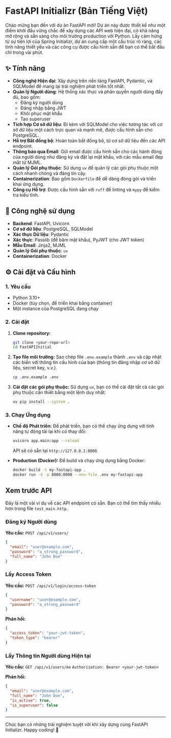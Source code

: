 # FastAPI Initializr (Bản Tiếng Việt)

Chào mừng bạn đến với dự án FastAPI mới! Dự án này được thiết kế như một điểm khởi đầu vững chắc để xây dựng các API web hiện đại, có khả năng mở rộng và sẵn sàng cho môi trường production với Python. Lấy cảm hứng từ sự tiện lợi của Spring Initializr, dự án cung cấp một cấu trúc rõ ràng, các tính năng thiết yếu và các công cụ được cấu hình sẵn để bạn có thể bắt đầu chỉ trong vài phút.

## ✨ Tính năng

*   **Công nghệ Hiện đại**: Xây dựng trên nền tảng FastAPI, Pydantic, và SQLModel để mang lại trải nghiệm phát triển tốt nhất.
*   **Quản lý Người dùng**: Hệ thống xác thực và phân quyền người dùng đầy đủ, bao gồm:
    *   Đăng ký người dùng
    *   Đăng nhập bằng JWT
    *   Khôi phục mật khẩu
    *   Tạo superuser
*   **Tích hợp Cơ sở dữ liệu**: Đi kèm với SQLModel cho việc tương tác với cơ sở dữ liệu một cách trực quan và mạnh mẽ, được cấu hình sẵn cho PostgreSQL.
*   **Hỗ trợ Bất đồng bộ**: Hoàn toàn bất đồng bộ, từ cơ sở dữ liệu đến các API endpoint.
*   **Thông báo qua Email**: Gửi email được cấu hình sẵn cho các hành động của người dùng như đăng ký và đặt lại mật khẩu, với các mẫu email đẹp mắt từ MJML.
*   **Quản lý Gói phụ thuộc**: Sử dụng `uv` để quản lý các gói phụ thuộc một cách nhanh chóng và đáng tin cậy.
*   **Containerization**: Bao gồm `Dockerfile` để dễ dàng đóng gói và triển khai ứng dụng.
*   **Công cụ Hỗ trợ**: Được cấu hình sẵn với `ruff` để linting và `mypy` để kiểm tra kiểu tĩnh.

## 🚀 Công nghệ sử dụng

*   **Backend**: FastAPI, Uvicorn
*   **Cơ sở dữ liệu**: PostgreSQL, SQLModel
*   **Xác thực Dữ liệu**: Pydantic
*   **Xác thực**: Passlib (để băm mật khẩu), PyJWT (cho JWT token)
*   **Mẫu Email**: Jinja2, MJML
*   **Quản lý Gói phụ thuộc**: `uv`
*   **Containerization**: Docker

## ⚙️ Cài đặt và Cấu hình

### 1. Yêu cầu

*   Python 3.10+
*   Docker (tùy chọn, để triển khai bằng container)
*   Một instance của PostgreSQL đang chạy

### 2. Cài đặt

1.  **Clone repository:**
    ```bash
    git clone <your-repo-url>
    cd FastAPIInitial
    ```

2.  **Tạo file môi trường:**
    Sao chép file `.env.example` thành `.env` và cập nhật các biến với thông tin cấu hình của bạn (thông tin đăng nhập cơ sở dữ liệu, secret key, v.v.).
    ```bash
    cp .env.example .env
    ```

3.  **Cài đặt các gói phụ thuộc:**
    Sử dụng `uv`, bạn có thể cài đặt tất cả các gói phụ thuộc cần thiết bằng một lệnh duy nhất:
    ```bash
    uv pip install --system .
    ```

### 3. Chạy Ứng dụng

*   **Chế độ Phát triển:**
    Để phát triển, bạn có thể chạy ứng dụng với tính năng tự động tải lại khi có thay đổi:
    ```bash
    uvicorn app.main:app --reload
    ```
    API sẽ có sẵn tại `http://127.0.0.1:8000`.

*   **Production (Docker):**
    Để build và chạy ứng dụng bằng Docker:
    ```bash
    docker build -t my-fastapi-app .
    docker run -d -p 8000:8000 --env-file .env my-fastapi-app
    ```

## Xem trước API

Đây là một vài ví dụ về các API endpoint có sẵn. Bạn có thể tìm thấy nhiều hơn trong file `test_main.http`.

### Đăng ký Người dùng

**Yêu cầu:**
`POST /api/v1/users/`
```json
{
  "email": "user@example.com",
  "password": "a_strong_password",
  "full_name": "John Doe"
}
```

### Lấy Access Token

**Yêu cầu:**
`POST /api/v1/login/access-token`
```json
{
  "username": "user@example.com",
  "password": "a_strong_password"
}
```

**Phản hồi:**
```json
{
  "access_token": "your-jwt-token",
  "token_type": "bearer"
}
```

### Lấy Thông tin Người dùng Hiện tại

**Yêu cầu:**
`GET /api/v1/users/me`
`Authorization: Bearer <your-jwt-token>`

**Phản hồi:**
```json
{
  "email": "user@example.com",
  "full_name": "John Doe",
  "is_active": true,
  "is_superuser": false
}
```

---

Chúc bạn có những trải nghiệm tuyệt vời khi xây dựng cùng FastAPI Initializr. Happy coding! 🚀